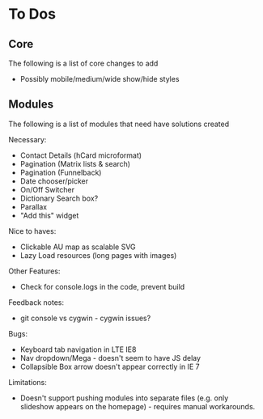 # To Dos

## Core

The following is a list of core changes to add

* Possibly mobile/medium/wide show/hide styles

## Modules

The following is a list of modules that need have solutions created

Necessary:
* Contact Details (hCard microformat)
* Pagination (Matrix lists & search)
* Pagination (Funnelback)
* Date chooser/picker
* On/Off Switcher
* Dictionary Search box?
* Parallax
* "Add this" widget

Nice to haves:
* Clickable AU map as scalable SVG
* Lazy Load resources (long pages with images)

Other Features:
* Check for console.logs in the code, prevent build

Feedback notes:
* git console vs cygwin - cygwin issues?

Bugs:
* Keyboard tab navigation in LTE IE8
* Nav dropdown/Mega - doesn't seem to have JS delay
* Collapsible Box arrow doesn't appear correctly in IE 7

Limitations:
* Doesn't support pushing modules into separate files (e.g. only slideshow appears on the homepage) - requires manual workarounds.